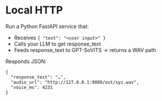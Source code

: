 # Local HTTP

Run a Python FastAPI service that:
- Receives `{ "text": "<user input>" }`
- Calls your LLM to get response_text
- Feeds response_text to GPT-SoVITS → returns a WAV path

Responds JSON:
```
{
  "response_text": "…",
  "audio_url": "http://127.0.0.1:9880/out/xyz.wav",
  "voice_ms": 4231
}
```